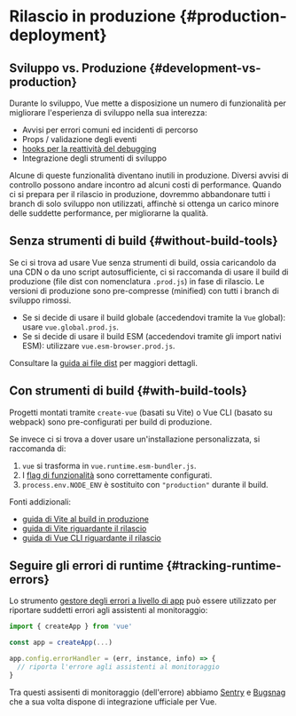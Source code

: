 # Rilascio in produzione {#production-deployment}

## Sviluppo vs. Produzione {#development-vs-production}

Durante lo sviluppo, Vue mette a disposizione un numero di funzionalità per migliorare l'esperienza di sviluppo nella sua interezza:

- Avvisi per errori comuni ed incidenti di percorso
- Props / validazione degli eventi
- [hooks per la reattività del debugging](/guide/extras/reactivity-in-depth#reactivity-debugging)
- Integrazione degli strumenti di sviluppo

Alcune di queste funzionalità diventano inutili in produzione. Diversi avvisi di controllo possono andare incontro ad alcuni costi di performance. Quando ci si prepara per il rilascio in produzione, dovremmo abbandonare tutti i branch di solo sviluppo non utilizzati, affinchè si ottenga un carico minore delle suddette performance, per migliorarne la qualità.

## Senza strumenti di build {#without-build-tools}

Se ci si trova ad usare Vue senza strumenti di build, ossia caricandolo da una CDN o da uno script autosufficiente, ci si raccomanda di usare il build di produzione (file dist con nomenclatura `.prod.js`) in fase di rilascio. Le versioni di produzione sono pre-compresse (minified) con tutti i branch di sviluppo rimossi.

- Se si decide di usare il build globale (accedendovi tramite la `Vue` global): usare `vue.global.prod.js`.
- Se si decide di usare il build ESM (accedendovi tramite gli import nativi ESM): utilizzare `vue.esm-browser.prod.js`.

Consultare la [guida ai file dist](https://github.com/vuejs/core/tree/main/packages/vue#which-dist-file-to-use) per maggiori dettagli.

## Con strumenti di build {#with-build-tools}

Progetti montati tramite `create-vue` (basati su Vite) o Vue CLI (basato su webpack) sono pre-configurati per build di produzione.

Se invece ci si trova a dover usare un'installazione personalizzata, si raccomanda di:

1. `vue` si trasforma in `vue.runtime.esm-bundler.js`.
2. I [flag di funzionalità](https://github.com/vuejs/core/tree/main/packages/vue#bundler-build-feature-flags) sono correttamente configurati.
3. <code>process.env<wbr>.NODE_ENV</code> è sostituito con `"production"` durante il build.

Fonti addizionali:

- [guida di Vite al build in produzione](https://vitejs.dev/guide/build.html)
- [guida di Vite riguardante il rilascio](https://vitejs.dev/guide/static-deploy.html)
- [guida di Vue CLI riguardante il rilascio](https://cli.vuejs.org/guide/deployment.html)

## Seguire gli errori di runtime {#tracking-runtime-errors}

Lo strumento [gestore degli errori a livello di app](/api/application#app-config-errorhandler) può essere utilizzato per riportare suddetti errori agli assistenti al monitoraggio:

```js
import { createApp } from 'vue'

const app = createApp(...)

app.config.errorHandler = (err, instance, info) => {
  // riporta l'errore agli assistenti al monitoraggio
}
```

Tra questi assisenti di monitoraggio (dell'errore) abbiamo [Sentry](https://docs.sentry.io/platforms/javascript/guides/vue/) e [Bugsnag](https://docs.bugsnag.com/platforms/javascript/vue/) che a sua volta dispone di integrazione ufficiale per Vue.
